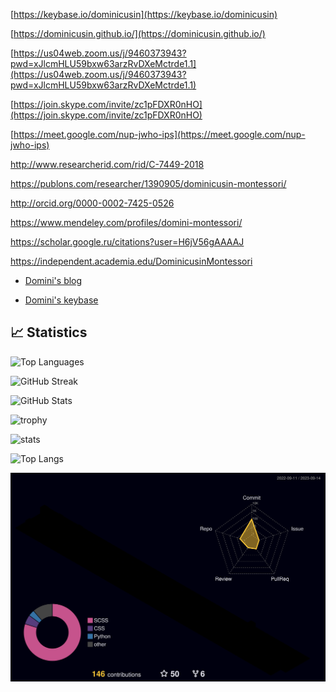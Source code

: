 
  [https://keybase.io/dominicusin](https://keybase.io/dominicusin)

  [https://dominicusin.github.io/](https://dominicusin.github.io/)


  [https://us04web.zoom.us/j/9460373943?pwd=xJlcmHLU59bxw63arzRvDXeMctrde1.1](https://us04web.zoom.us/j/9460373943?pwd=xJlcmHLU59bxw63arzRvDXeMctrde1.1)

  [https://join.skype.com/invite/zc1pFDXR0nHO](https://join.skype.com/invite/zc1pFDXR0nHO)

  [https://meet.google.com/nup-jwho-ips](https://meet.google.com/nup-jwho-ips)

  http://www.researcherid.com/rid/C-7449-2018

  https://publons.com/researcher/1390905/dominicusin-montessori/

  http://orcid.org/0000-0002-7425-0526

  https://www.mendeley.com/profiles/domini-montessori/

  https://scholar.google.ru/citations?user=H6jV56gAAAAJ

  https://independent.academia.edu/DominicusinMontessori

- [Domini's blog](https://dominicusin.github.io/)

- [Domini's keybase](https://dominicusin.keybase.pub/)

## :chart_with_upwards_trend: Statistics

![Top Languages](https://github-readme-stats.vercel.app/api/top-langs?username=dominicusin&layout=compact)

![GitHub Streak](https://github-readme-streak-stats.herokuapp.com/?user=dominicusin&border=CCC)

![GitHub Stats](https://github-readme-stats.vercel.app/api?username=dominicusin&show_icons=true)

![trophy](https://github-profile-trophy.vercel.app/?username=dominicusin&theme=gruvbox)

![stats](https://github-readme-stats.vercel.app/api?username=dominicusin&show_icons=true&theme=radical) 

![Top Langs](https://github-readme-stats.vercel.app/api/top-langs/?username=dominicusin&layout=compact&show_icons=true&title_color=fff&icon_color=79ff97&text_color=9f9f9f&bg_color=151515)


![](./profile-3d-contrib/profile-night-rainbow.svg)


<!--
### Hi there 👋

**dominicusin/dominicusin** is a ✨ _special_ ✨ repository because its `README.md` (this file) appears on your GitHub profile.

Here are some ideas to get you started:
​
- 🔭 I’m currently working on ...
- 🌱 I’m currently learning ...
- 👯 I’m looking to collaborate on ...
- 🤔 I’m looking for help with ...
- 💬 Ask me about ...
- 📫 How to reach me: ...
- 😄 Pronouns: ...
- ⚡ Fun fact: ...
-->



